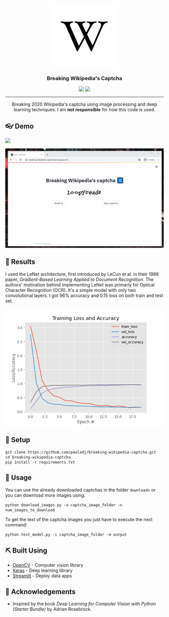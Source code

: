 <p align="center">
  <a href="" rel="noopener">
 <img width=200px height=200px src="img/logo.jpg" alt="Project logo"></a>
</p>
<h3 align="center">Breaking Wikipedia's Captcha</h3>

<div align="center">
    <img src="https://img.shields.io/badge/python-v3.7.9-blue" />
    <img src="https://img.shields.io/badge/license-MIT-green" />
</div>

---

<p align="center"> Breaking 2020 Wikipedia's captcha using image processing and deep learning techniques. I am <b>not responsible</b> for how this code is used.
    <br> 
</p>

## 👓 Demo

<a href="https://breaking-wikipedia-captcha.herokuapp.com/"><img src="https://img.shields.io/badge/heroku-Open Web App-blue" /></a>

<img src="img/breaking-wikipedia-captcha.gif" />

## 📄 Results

I used the LeNet architecture, first introduced by LeCun et al. in their 1998 paper, *Gradient-Based Learning Applied to Document Recognition*. The authors' motivation behind implementing LeNet was primarly for Optical Character Recognition (OCR). It's a simple model with only two convolutional layers. I got 96% accuracy and 0.15 loss on both train and test set.

<img width="500" src="output/results.png" />



## 🔧 Setup 
```
git clone https://github.com/pauladj/breaking-wikipedia-captcha.git
cd breaking-wikipedia-captcha
pip install -r requirements.txt
```


## 🎈 Usage 
You can use the already downloaded captchas in the folder `downloads` or you can download more images using:

```
python download_images.py -o captcha_image_folder -n num_images_to_download
```

To get the text of the captcha images you just have to execute the next command:

```
python test_model.py -i captcha_image_folder -m output
```

## ⛏️ Built Using 
- [OpenCV](https://opencv.org/) - Computer vision library
- [Keras](https://keras.io/) - Deep learning library
- [Streamlit](https://www.streamlit.io/) - Deploy data apps

## 🎉 Acknowledgements 
- Inspired by the book *Deep Learning for Computer Vision with Python (Starter Bundle)* by Adrian Rosebrock.
